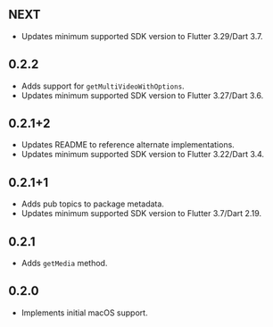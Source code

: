 ## NEXT

* Updates minimum supported SDK version to Flutter 3.29/Dart 3.7.

## 0.2.2

* Adds support for `getMultiVideoWithOptions`.
* Updates minimum supported SDK version to Flutter 3.27/Dart 3.6.

## 0.2.1+2

* Updates README to reference alternate implementations.
* Updates minimum supported SDK version to Flutter 3.22/Dart 3.4.

## 0.2.1+1

* Adds pub topics to package metadata.
* Updates minimum supported SDK version to Flutter 3.7/Dart 2.19.

## 0.2.1

* Adds `getMedia` method.

## 0.2.0

* Implements initial macOS support.
